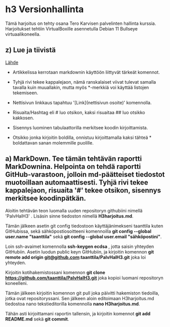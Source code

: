 # h3 Versionhallinta

Tämä harjoitus on tehty osana Tero Karvisen palvelinten hallinta kurssia. Harjoitukset tehtiin VirtualBoxille asennetulla Debian 11 Bullseye virtuaalikoneella.

## z) Lue ja tiivistä

[Lähde](commonmark.org/help/)

- Artikkelissa kerrotaan markdownin käyttöön liittyvät tärkeät komennot.

- Tyhjä rivi tekee kappalejaon, nämä ranskalaiset viivat tulevat samalla tavalla kuin muuallakin, mutta myös *-merkkiä voi käyttää listojen tekemiseen.

- Nettisivun linkkaus tapahtuu 	'[Link](nettisivun osoite)' komennolla.

- Risuaita/Hashtag eli # luo otsikon, kaksi risuaitaa ## luo otsikko kakkosen.

- Sisennys luominen tabulaattorilla merkitsee koodin kirjoittamista.

- Otsikko jonka kirjoitin boldilla, onnistuu kirjoittamalla kaksi tähteä * boldattavan sanan molemmille puolille.

## a) MarkDown. Tee tämän tehtävän raportti MarkDownina. Helpointa on tehdä raportti GitHub-varastoon, jolloin md-päätteiset tiedostot muotoillaan automaattisesti. Tyhjä rivi tekee kappalejaon, risuaita '#' tekee otsikon, sisennys merkitsee koodinpätkän.

Aloitin tehtävän teon luomalla uuden repositoryn githubiini nimellä	'PalvHalH3' . Lisäsin sinne tiedoston nimellä **H3harjoitus.md**.

Tämän jälkeen asetin git config tiedostoon käyttäjänimekseni taanttila kuten GitHubissa, sekä sähköpostiosoitteeni komennoilla **git config --global user.name "taanttila"** sekä **git config --global user.email "sähköpostini"**.

Loin ssh-avaimet komennolla **ssh-keygen ecdsa** , jotta saisin yhteyden GitHubiin. Asetin luodun public keyn GitHubiin, ja kirjoitin komennon **git remote add origin git@github.com:taanttila/PalvHalH3.git** joka loi yhteyden.

Kirjoitin kotihakemistossani komennon **git clone https://github.com/taanttila/PalvHalH3.git** joka kopioi luomani repositoryn koneelleni.

Tämän jälkeen kirjoitin komennon git pull joka päivitti hakemiston tiedoilla, jotka ovat repositoryssani. Sen jälkeen aloin editoimaan H3harjoitus.md tiedostoa nano tekstieditorilla komennolla **nano H3harjoitus.md**.

Tähän asti kirjoittamani raportin tallensin, ja kirjoitin komennot **git add README.md** sekä **git commit**.



